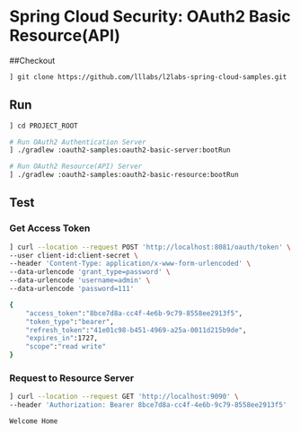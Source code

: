 # Spring Cloud Security: OAuth2 Basic Resource(API)

##Checkout
```bash
] git clone https://github.com/lllabs/l2labs-spring-cloud-samples.git
```

## Run
```bash
] cd PROJECT_ROOT

# Run OAuth2 Authentication Server
] ./gradlew :oauth2-samples:oauth2-basic-server:bootRun

# Run OAuth2 Resource(API) Server
] ./gradlew :oauth2-samples:oauth2-basic-resource:bootRun
```

## Test
### Get Access Token
```bash
] curl --location --request POST 'http://localhost:8081/oauth/token' \
--user client-id:client-secret \
--header 'Content-Type: application/x-www-form-urlencoded' \
--data-urlencode 'grant_type=password' \
--data-urlencode 'username=admin' \
--data-urlencode 'password=111'

{
    "access_token":"8bce7d8a-cc4f-4e6b-9c79-8558ee2913f5",
    "token_type":"bearer",
    "refresh_token":"41e01c98-b451-4969-a25a-0011d215b9de",
    "expires_in":1727,
    "scope":"read write"
}
```

### Request to Resource Server
```bash
] curl --location --request GET 'http://localhost:9090' \
--header 'Authorization: Bearer 8bce7d8a-cc4f-4e6b-9c79-8558ee2913f5'

Welcome Home
```